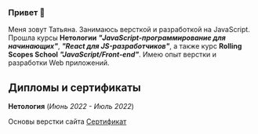 ### Привет 👋
Меня зовут Татьяна. Занимаюсь версткой и  разработкой на JavaScript. Прошла курсы **Нетологии** ***"JavaScript-программирование для начинающих"***, ***"React для JS-разработчиков"***, а также курс **Rolling Scopes School** ***"JavaScript/Front-end"***. Имею опыт верстки и разработки Web приложений.

## Дипломы и сертификаты

**Нетология** (*Июнь 2022 - Июль 2022*) 

Основы верстки сайта [Сертификат](./docs/netology-layout.pdf)



